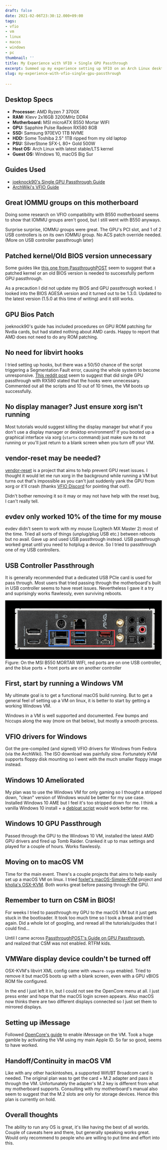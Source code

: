 ```yaml
---
draft: false
date: 2021-02-06T23:30:12.000+09:00
tags:
- vfio
- vm
- linux
- macos
- windows
- pc
thumbnail: ''
title: My Experience with VFIO + Single GPU Passthrough
excerpt: Summed up my experience setting up VFIO on an Arch Linux desktop.
slug: my-experience-with-vfio-single-gpu-passthrough

---
```

## Desktop Specs

* **Processor:** AMD Ryzen 7 3700X
* **RAM:** Klevv 2x16GB 3200MHz DDR4
* **Motherboard:** MSI microATX B550 Mortar WIFI
* **GPU:** Sapphire Pulse Radeon RX580 8GB
* **SSD:** Samsung 970EVO 1TB NVME
* **HDD:** Some Toshiba 2.5" 1TB ripped from my old laptop
* **PSU:** SilverStone SFX-L 80+ Gold 500W
* **Host OS:** Arch Linux with latest stable/LTS kernel
* **Guest OS:** Windows 10, macOS Big Sur

## Guides Used

* [joeknock90's Single GPU Passthrough Guide](https://github.com/joeknock90/Single-GPU-Passthrough)
* [ArchWiki's VFIO Guide](https://wiki.archlinux.org/index.php/PCI_passthrough_via_OVMF)

## Great IOMMU groups on this motherboard

Doing some research on VFIO compatibility with B550 motherboard seems to show that IOMMU groups aren't good, but I still went with B550 anyways.

Surprise surprise, IOMMU groups were great. The GPU's PCI slot, and 1 of 2 USB controllers is on its own IOMMU group. No ACS patch override needed. (More on USB controller passthrough later)

## Patched kernel/Old BIOS version unnecessary

Some guides like [this one from PassthroughPOST](https://passthroughpo.st/mac-os-vm-guide-part-2-gpu-passthrough-and-tweaks/) seem to suggest that a patched kernel or an old BIOS version is needed to successfully perform GPU passthrough.

As a precaution I did not update my BIOS and GPU passthrough worked. I looked into the BIOS AGESA version and it turned out to be 1.3.0. Updated to the latest version (1.5.0 at this time of writing) and it still works.

## GPU Bios Patch

joeknock90's guide has included procedures on GPU ROM patching for Nvdia cards, but had stated nothing about AMD cards. Happy to report that AMD does not need to do any ROM patching.

## No need for libvirt hooks

I tried setting up hooks, but there was a 50/50 chance of the script triggering a Segmentation Fault error, causing the whole system to become unresponsive. [This reddit post](https://www.reddit.com/r/VFIO/comments/dc3mu3/rx580_my_experiences_in_passthrough/) seem to suggest that did single GPU passthrough with RX580 stated that the hooks were unnecessary. Commented out all the scripts and 10 out of 10 times, the VM boots up successfully.

## No display manager? Just ensure xorg isn't running

Most tutorials would suggest killing the display manager but what if you don't use a display manager or desktop environment? If you booted up a graphical interface via xorg (`startx` command) just make sure its not running or you'll just return to a blank screen when you turn off your VM.

## vendor-reset may be needed?

[vendor-reset](https://www.reddit.com/r/VFIO/comments/jturbd/vendorreset_new_project_to_help_amd_users_vfio/) is a project that aims to help prevent GPU reset issues. I thought it would let me run xorg in the background while running a VM but turns out that's impossible as you can't just suddenly yank the GPU from xorg or it'll crash (thanks [VFIO Discord](https://www.reddit.com/r/VFIO/comments/5b5znr/click_here_to_join_the_vfio_discord_server/) for pointing that out!).

Didn't bother removing it so it may or may not have help with the reset bug, I can't really tell.

## evdev only worked 10% of the time for my mouse

evdev didn't seem to work with my mouse (Logitech MX Master 2) most of the time. Tried all sorts of things (unplug/plug USB etc.) between reboots but no avail. Gave up and used USB passthrough instead. USB passthrough worked great until you need to hotplug a device. So I tried to passthrough one of my USB controllers.

## USB Controller Passthrough

It is generally recommended that a dedicated USB PCIe card is used for pass through. Most users that tried passing through the motherboard's built in USB controller seems to have reset issues. Nevertheless I gave it a try and suprisingly works flawlessly, even surviving reboots.

![I/O layout of an MSI B550 MORTAR WIFI motherboard](/uploads/desktop-io.png)
Figure: On the MSI B550 MORTAR WIFI, red ports are on one USB controller, and the blue ports + front ports are on another controller

## First, start by running a Windows VM

My ultimate goal is to get a functional macOS build running. But to get a general feel of setting up a VM on linux, it is better to start by getting a working Windows VM.

Windows in a VM is well supported and documented. Few bumps and hiccups along the way (more on that below), but mostly a smooth process.

## VFIO drivers for Windows

Got the pre-compiled (and signed) VFIO drivers for Windows from Fedora (via the ArchWiki). The ISO download was painfully slow. Fortunately KVM supports floppy disk mounting so I went with the much smaller floppy image instead.

## Windows 10 Ameliorated

My plan was to use the Windows VM for only gaming so I thought a stripped down, "clean" version of Windows would be better for my use case. Installed Windows 10 AME but I feel it's too stripped down for me. I think a vanilla Windows 10 install + a [debloat script](https://github.com/bmrf/tron/blob/master/README.md) would work better for me.

## Windows 10 GPU Passthrough

Passed through the GPU to the Windows 10 VM, installed the latest AMD GPU drivers and fired up Tomb Raider. Cranked it up to max settings and played for a couple of hours. Works flawlessly.

## Moving on to macOS VM

Time for the main event. There's a couple projects that aims to help easily set up a macOS VM on linux. I tried [foxlet's macOS-Simple-KVM](https://github.com/foxlet/macOS-Simple-KVM) project and [kholia's OSX-KVM](https://github.com/kholia/OSX-KVM). Both works great before passing through the GPU.

## Remember to turn on CSM in BIOS!

For weeks I tried to passthrough my GPU to the macOS VM but it just gets stuck in the bootloader. It took too much time so I took a break and tried again. Did a whole lot of googling, and reread all the tutorials/guides that I could find...

Until I came across [PassthroughPOST's Guide on GPU Passthrough](https://passthroughpo.st/explaining-csm-efifboff-setting-boot-gpu-manually/),  
and realized that CSM was not enabled. RTFM kids.

## VMWare display device couldn't be turned off

OSX-KVM's libvirt XML config came with `vmware-svga` enabled. Tried to remove it but macOS boots up with a blank screen, even with a GPU vBIOS ROM file configured.

In the end I just left it in, but I could not see the OpenCore menu at all. I just press enter and hope that the macOS login screen appears. Also macOS now thinks there are two different displays connected so I just set them to mirrored displays.

## Setting up iMessage

Followed [OpenCore's guide](https://dortania.github.io/OpenCore-Post-Install/universal/iservices.html) to enable iMessage on the VM. Took a huge gamble by activating the VM using my main Apple ID. So far so good, seems to have worked.

## Handoff/Continuity in macOS VM

Like with any other hackintoshes, a supported Wifi/BT Broadcom card is needed. The original plan was to get the card + M.2 adapter and pass it through the VM. Unfortunately the adapter's M.2 key is different from what my motherboard supports. Consulting with my motherboard's manual also seem to suggest that the M.2 slots are only for storage devices. Hence this plan is currently on hold.

## Overall thoughts

The ability to run any OS is great, it's like having the best of all worlds.  
Couple of caveats here and there, but generally speaking works great.  
Would only recommend to people who are willing to put time and effort into this.
